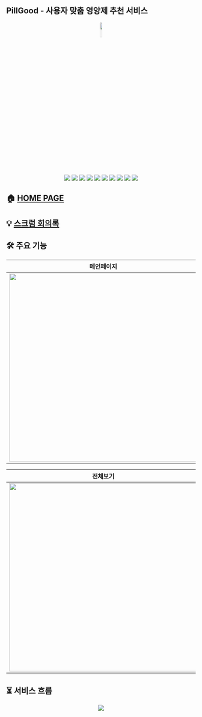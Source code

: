 ## PillGood - 사용자 맞춤 영양제 추천 서비스
<p align='center'>
<img width='10%' src='https://img1.daumcdn.net/thumb/C100x100.mplusfriend/?fname=https%3A%2F%2Fk.kakaocdn.net%2Fdn%2FJBPBK%2FbtrDDpI8KgG%2FgZcJcWSBAStL3PjdCDawm1%2Fimg_s.jpg'>
</p>
<p align='center'>
    <img src="https://img.shields.io/badge/React-v17.0.2-blue?logo=React"/>
    <img src="https://img.shields.io/badge/node.js-v16.14.0-green?logo=Node.js"/>
    <img src="https://img.shields.io/badge/mongodb-v4.5.0-critical?logo=mongodb"/>
    <img src="https://img.shields.io/badge/mongoose-v6.2.6-critical?logo=mongodb"/>
    <img src="https://img.shields.io/badge/express-v4.17.3-orange?logo=express"/>
    <img src="https://img.shields.io/badge/python3-v3.7.10-orange?logo=python">
    <img src="https://img.shields.io/badge/pandas-v1.3.5-orange?logo=pandas">
    <img src="https://img.shields.io/badge/numpy-v1.21.6-orange?logo=numpy">
    <img src="https://img.shields.io/badge/prettier-^9.5.0-yellow?logo=prettier" />
    <img src="https://img.shields.io/badge/npm-^8.3.1-yellow?logo=npm">
</p>

## 🏠 [HOME PAGE](http://pillgood.ml)
## 💡 [스크럼 회의록](https://disco-candle-da3.notion.site/f130f64225d34d92a3cef0fc120eeaad?v=ade94fdab21244a09c244d5c58c8bbe7)
## 🛠 주요 기능
|메인페이지|로그인|설문페이지|설문결과|
|:--:|:--:|:--:|:--:|
|<img width='500' src='https://imgur.com/PIx9rue.png'>|<img width='500' src='https://i.imgur.com/CwLWFYR.png'>|<img width='500' src='https://i.imgur.com/X0NEmUK.png'>|<img width='500' src='https://i.imgur.com/5xsSFwZ.png'>|

|전체보기|즐겨찾기|마이페이지|문의하기|
|:--:|:--:|:--:|:--:|
|<img width='500' src='https://i.imgur.com/fVCvULH.png'>|<img width='500' src='https://i.imgur.com/jngpX1d.png'>|<img width='500' src='https://i.imgur.com/P94GFk4.png'>|<img width='500' src='https://i.imgur.com/EqRsvrR.png'>|
## ⏳ 서비스 흐름
<p align='center'>
<img src='https://i.imgur.com/va5dqae.png'>
</p>


